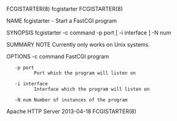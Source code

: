 FCGISTARTER(8)                                                                                   fcgistarter                                                                                   FCGISTARTER(8)



NAME
       fcgistarter - Start a FastCGI program


SYNOPSIS
       fcgistarter -c command -p port [ -i interface ] -N num



SUMMARY
NOTE
       Currently only works on Unix systems.


OPTIONS
       -c command
              FastCGI program

       -p port
              Port which the program will listen on

       -i interface
              Interface which the program will listen on

       -N num Number of instances of the program




Apache HTTP Server                                                                                2013-04-18                                                                                   FCGISTARTER(8)
